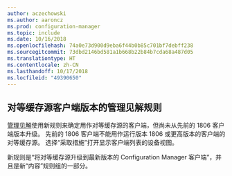 ```yaml
---
author: aczechowski
ms.author: aaroncz
ms.prod: configuration-manager
ms.topic: include
ms.date: 10/16/2018
ms.openlocfilehash: 74a0e73d900d9eba6f44b0b85c701bf7debff238
ms.sourcegitcommit: 73dbd2146bd581a1b668b22b84b7cda68a487d05
ms.translationtype: HT
ms.contentlocale: zh-CN
ms.lasthandoff: 10/17/2018
ms.locfileid: "49390650"
---
```

## <a name="bkmk_insights"></a> 对等缓存源客户端版本的管理见解规则
<!-- 1358008 -->

  [管理见解]( /sccm/core/servers/manage/management-insights)使用新规则来确定用作对等缓存源的客户端，但尚未从先前的 1806 客户端版本升级。  先前的 1806 客户端不能用作运行版本 1806 或更高版本的客户端的对等缓存源。 选择“采取措施”打开显示客户端列表的设备视图。 

新规则是“将对等缓存源升级到最新版本的 Configuration Manager 客户端”，并且是新“内容”规则组的一部分。





